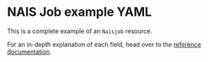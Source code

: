 # NAIS Job example YAML

<!--
  This documentation was automatically generated by the liberator pipeline.
  See https://github.com/nais/liberator/actions for details.
  
  DO NOT MAKE MANUAL CHANGES TO THIS FILE, THEY WILL BE OVERWRITTEN!
-->

This is a complete example of an `Naisjob` resource.

For an in-depth explanation of each field, head over to the [reference documentation](./naisjob-spec.md).